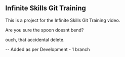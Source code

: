 ## Infinite Skills Git Training

This is a project for the Infinite Skills Git Training video.

Are you sure the spoon doesnt bend?

ouch, that accidental delete.

-- Added as per Development - 1 branch


